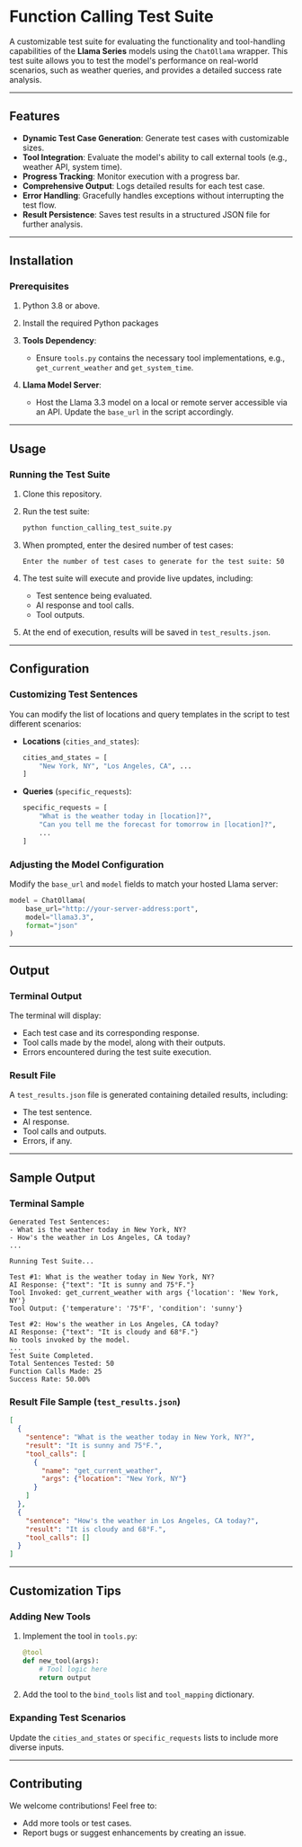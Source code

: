 # **Function Calling Test Suite**

A customizable test suite for evaluating the functionality and tool-handling capabilities of the **Llama Series** models using the `ChatOllama` wrapper. This test suite allows you to test the model's performance on real-world scenarios, such as weather queries, and provides a detailed success rate analysis.

---

## **Features**

- **Dynamic Test Case Generation**: Generate test cases with customizable sizes.
- **Tool Integration**: Evaluate the model's ability to call external tools (e.g., weather API, system time).
- **Progress Tracking**: Monitor execution with a progress bar.
- **Comprehensive Output**: Logs detailed results for each test case.
- **Error Handling**: Gracefully handles exceptions without interrupting the test flow.
- **Result Persistence**: Saves test results in a structured JSON file for further analysis.

---

## **Installation**

### **Prerequisites**
1. Python 3.8 or above.
2. Install the required Python packages

3. **Tools Dependency**:
   - Ensure `tools.py` contains the necessary tool implementations, e.g., `get_current_weather` and `get_system_time`.

4. **Llama Model Server**:
   - Host the Llama 3.3 model on a local or remote server accessible via an API. Update the `base_url` in the script accordingly.

---

## **Usage**

### **Running the Test Suite**
1. Clone this repository.

2. Run the test suite:
   ```bash
   python function_calling_test_suite.py
   ```

3. When prompted, enter the desired number of test cases:
   ```
   Enter the number of test cases to generate for the test suite: 50
   ```

4. The test suite will execute and provide live updates, including:
   - Test sentence being evaluated.
   - AI response and tool calls.
   - Tool outputs.

5. At the end of execution, results will be saved in `test_results.json`.

---

## **Configuration**

### **Customizing Test Sentences**
You can modify the list of locations and query templates in the script to test different scenarios:

- **Locations** (`cities_and_states`):
  ```python
  cities_and_states = [
      "New York, NY", "Los Angeles, CA", ...
  ]
  ```

- **Queries** (`specific_requests`):
  ```python
  specific_requests = [
      "What is the weather today in [location]?",
      "Can you tell me the forecast for tomorrow in [location]?",
      ...
  ]
  ```

### **Adjusting the Model Configuration**
Modify the `base_url` and `model` fields to match your hosted Llama server:
```python
model = ChatOllama(
    base_url="http://your-server-address:port",
    model="llama3.3",
    format="json"
)
```

---

## **Output**

### **Terminal Output**
The terminal will display:
- Each test case and its corresponding response.
- Tool calls made by the model, along with their outputs.
- Errors encountered during the test suite execution.

### **Result File**
A `test_results.json` file is generated containing detailed results, including:
- The test sentence.
- AI response.
- Tool calls and outputs.
- Errors, if any.

---

## **Sample Output**

### **Terminal Sample**
```
Generated Test Sentences:
- What is the weather today in New York, NY?
- How's the weather in Los Angeles, CA today?
...

Running Test Suite...

Test #1: What is the weather today in New York, NY?
AI Response: {"text": "It is sunny and 75°F."}
Tool Invoked: get_current_weather with args {'location': 'New York, NY'}
Tool Output: {'temperature': '75°F', 'condition': 'sunny'}

Test #2: How's the weather in Los Angeles, CA today?
AI Response: {"text": "It is cloudy and 68°F."}
No tools invoked by the model.
...
Test Suite Completed.
Total Sentences Tested: 50
Function Calls Made: 25
Success Rate: 50.00%
```

### **Result File Sample (`test_results.json`)**
```json
[
  {
    "sentence": "What is the weather today in New York, NY?",
    "result": "It is sunny and 75°F.",
    "tool_calls": [
      {
        "name": "get_current_weather",
        "args": {"location": "New York, NY"}
      }
    ]
  },
  {
    "sentence": "How's the weather in Los Angeles, CA today?",
    "result": "It is cloudy and 68°F.",
    "tool_calls": []
  }
]
```

---

## **Customization Tips**

### **Adding New Tools**
1. Implement the tool in `tools.py`:
   ```python
   @tool
   def new_tool(args):
       # Tool logic here
       return output
   ```
2. Add the tool to the `bind_tools` list and `tool_mapping` dictionary.

### **Expanding Test Scenarios**
Update the `cities_and_states` or `specific_requests` lists to include more diverse inputs.

---

## **Contributing**
We welcome contributions! Feel free to:
- Add more tools or test cases.
- Report bugs or suggest enhancements by creating an issue.
